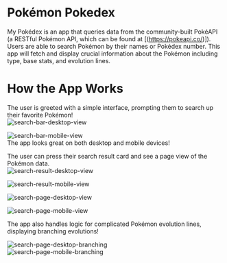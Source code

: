 # Pokémon Pokedex 
My Pokédex is an app that queries data from the community-built PokéAPI (a RESTful Pokémon API, which can be found at [(https://pokeapi.co/)]). Users are able to search Pokémon by their names or Pokédex number. This app will fetch and display crucial information about the Pokémon including type, base stats, and evolution lines.

# How the App Works 
The user is greeted with a simple interface, prompting them to search up their favorite Pokémon! <br/>
![search-bar-desktop-view](https://user-images.githubusercontent.com/57577392/235815640-cb788b05-e776-4c19-b721-43d4355ef091.PNG) <br/>

![search-bar-mobile-view](https://user-images.githubusercontent.com/57577392/235815642-d58adb3d-d370-4c7d-ada9-74dcc77583b5.PNG) <br/>
The app looks great on both desktop and mobile devices! <br/>

The user can press their search result card and see a page view of the Pokémon data. <br/>
![search-result-desktop-view](https://user-images.githubusercontent.com/57577392/235815724-79168d01-13c5-43d5-8636-4c87498f0db5.PNG) <br/>

![search-result-mobile-view](https://user-images.githubusercontent.com/57577392/235815730-9136d82b-aa0b-4e5e-ae35-3994d6a7f97c.PNG) <br/>

![search-page-desktop-view](https://user-images.githubusercontent.com/57577392/235815731-bbec93b0-d7a7-44ae-8a5f-04e43c18d2bb.PNG) <br/>

![search-page-mobile-view](https://user-images.githubusercontent.com/57577392/235815736-2ebbedf5-b2f5-460a-b712-04af84d68c7f.PNG) <br/>

The app also handles logic for complicated Pokémon evolution lines, displaying branching evolutions!

![search-page-desktop-branching](https://user-images.githubusercontent.com/57577392/235815794-a661147b-66f5-4eb5-8187-b8076a4d535c.PNG) <br/>
![search-page-mobile-branching](https://user-images.githubusercontent.com/57577392/235815797-ba9d77bc-d5d8-43a9-a109-72a07c64a3f0.PNG) <br/>

